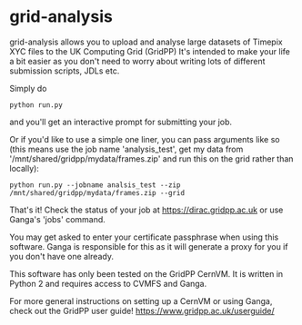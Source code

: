 # grid-analysis

grid-analysis allows you to upload and analyse large datasets of Timepix XYC files to the UK Computing Grid (GridPP)
It's intended to make your life a bit easier as you don't need to worry about writing lots of different submission scripts, JDLs etc.

Simply do
```
python run.py
```
and you'll get an interactive prompt for submitting your job.

Or if you'd like to use a simple one liner, you can pass arguments like so (this means use the job name 'analysis_test', get my data from '/mnt/shared/gridpp/mydata/frames.zip' and run this on the grid rather than locally):

```
python run.py --jobname analsis_test --zip /mnt/shared/gridpp/mydata/frames.zip --grid
```

That's it! Check the status of your job at https://dirac.gridpp.ac.uk or use Ganga's 'jobs' command.

You may get asked to enter your certificate passphrase when using this software. Ganga is responsible for this as it will generate a proxy for you if you don't have one already.

This software has only been tested on the GridPP CernVM. It is written in Python 2 and requires access to CVMFS and Ganga.

For more general instructions on setting up a CernVM or using Ganga, check out the GridPP user guide! https://www.gridpp.ac.uk/userguide/